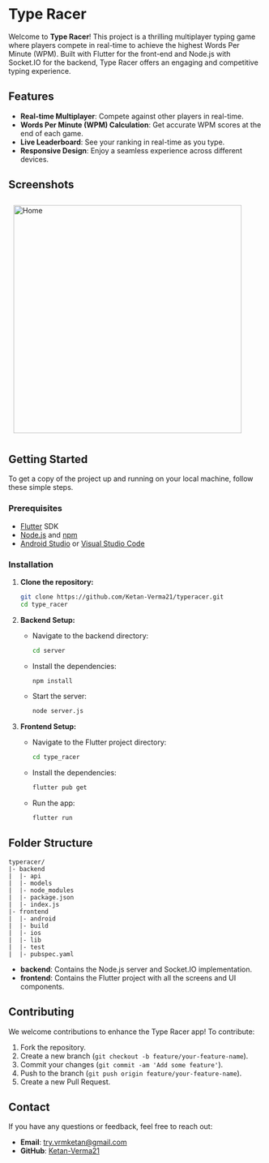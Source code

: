# Type Racer

Welcome to **Type Racer**! This project is a thrilling multiplayer typing game where players compete in real-time to achieve the highest Words Per Minute (WPM). Built with Flutter for the front-end and Node.js with Socket.IO for the backend, Type Racer offers an engaging and competitive typing experience.

## Features

- **Real-time Multiplayer**: Compete against other players in real-time.
- **Words Per Minute (WPM) Calculation**: Get accurate WPM scores at the end of each game.
- **Live Leaderboard**: See your ranking in real-time as you type.
- **Responsive Design**: Enjoy a seamless experience across different devices.

## Screenshots

<div style="display: flex; overflow-x: auto; padding: 10px; gap: 50px;">
  <img src="https://github.com/Ketan-Verma21/Type_Racer/assets/106913278/b8636cff-05c7-4782-a555-9669c0870df1" alt="Home" width="450" />
  <img src="https://github.com/Ketan-Verma21/Type_Racer/assets/106913278/fdad498e-99f8-4dae-9910-c9cc2c8adb9c" alt="Create Room Screen" width="450" />
  
<img src="https://github.com/Ketan-Verma21/Type_Racer/assets/106913278/7338e13c-1adc-4e81-95c4-5d4d55a2dbe1" alt="Game Start" width="450" />
  <img src="https://github.com/Ketan-Verma21/Type_Racer/assets/106913278/d81da2ce-62cb-4763-b909-2198234fcda1" alt="Game Code Copied" width="450" />
  <img src="https://github.com/Ketan-Verma21/Type_Racer/assets/106913278/36bf42ec-50fb-41c1-b919-d6466af83fd7" alt="Starting of Game" width="450" />
<img src="https://github.com/Ketan-Verma21/Type_Racer/assets/106913278/a8201d84-d98e-48d1-992a-b4dbdb1a1d63" alt="End of Game" width="450" />




</div>

## Getting Started

To get a copy of the project up and running on your local machine, follow these simple steps.

### Prerequisites

- [Flutter](https://flutter.dev/docs/get-started/install) SDK
- [Node.js](https://nodejs.org/) and [npm](https://www.npmjs.com/)
- [Android Studio](https://developer.android.com/studio) or [Visual Studio Code](https://code.visualstudio.com/)

### Installation

1. **Clone the repository:**
   ```bash
   git clone https://github.com/Ketan-Verma21/typeracer.git
   cd type_racer
   ```

2. **Backend Setup:**
   - Navigate to the backend directory:
     ```bash
     cd server
     ```
   - Install the dependencies:
     ```bash
     npm install
     ```
   - Start the server:
     ```bash
     node server.js
     ```

3. **Frontend Setup:**
   - Navigate to the Flutter project directory:
     ```bash
     cd type_racer
     ```
   - Install the dependencies:
     ```bash
     flutter pub get
     ```
   - Run the app:
     ```bash
     flutter run
     ```

## Folder Structure
```
typeracer/
|- backend
|  |- api
|  |- models
|  |- node_modules
|  |- package.json
|  |- index.js
|- frontend
|  |- android
|  |- build
|  |- ios
|  |- lib
|  |- test
|  |- pubspec.yaml
```

- **backend**: Contains the Node.js server and Socket.IO implementation.
- **frontend**: Contains the Flutter project with all the screens and UI components.

## Contributing

We welcome contributions to enhance the Type Racer app! To contribute:

1. Fork the repository.
2. Create a new branch (`git checkout -b feature/your-feature-name`).
3. Commit your changes (`git commit -am 'Add some feature'`).
4. Push to the branch (`git push origin feature/your-feature-name`).
5. Create a new Pull Request.


## Contact

If you have any questions or feedback, feel free to reach out:

- **Email**: try.vrmketan@gmail.com
- **GitHub**: [Ketan-Verma21](https://github.com/Ketan-Verma21)

